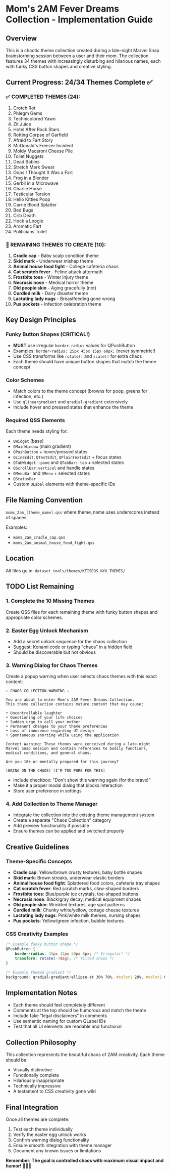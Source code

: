 # Mom's 2AM Fever Dreams Collection - Implementation Guide

## Overview
This is a chaotic theme collection created during a late-night Marvel Snap brainstorming session between a user and their mom. The collection features 34 themes with increasingly disturbing and hilarious names, each with funky CSS button shapes and creative styling.

## Current Progress: 24/34 Themes Complete ✅

### ✅ COMPLETED THEMES (24):
1. Crotch Rot
2. Phlegm Gems 
3. Technicolored Yawn
4. Zit Juice
5. Hotel After Rock Stars
6. Rotting Corpse of Garfield
7. Afraid to Fart Story
8. McDonald's Freezer Incident
9. Moldy Macaroni Cheese Pile
10. Toilet Nuggets
11. Dead Babies
12. Stretch Mark Sweat
13. Oops I Thought It Was a Fart
14. Frog in a Blender
15. Gerbil in a Microwave
16. Charlie Horse
17. Testicular Torsion
18. Hello Kitties Poop
19. Carrie Blood Splatter
20. Bed Bugs
21. Crib Death
22. Hock a Loogie
23. Aromatic Fart
24. Politicians Toilet

### 🎯 REMAINING THEMES TO CREATE (10):
1. **Cradle cap** - Baby scalp condition theme
2. **Skid mark** - Underwear mishap theme
3. **Animal house food fight** - College cafeteria chaos
4. **Cat scratch fever** - Feline attack aftermath
5. **Frostbite toes** - Winter injury theme
6. **Necrosis nose** - Medical horror theme
7. **Old people skin** - Aging gracefully (not)
8. **Curdled milk** - Dairy disaster theme
9. **Lactating lady nugs** - Breastfeeding gone wrong
10. **Pus pockets** - Infection celebration theme

## Key Design Principles

### Funky Button Shapes (CRITICAL!)
- **MUST** use irregular `border-radius` values for QPushButton
- Examples: `border-radius: 25px 45px 15px 60px;` (never symmetric!)
- Use CSS transforms like `rotate()` and `scale()` for extra chaos
- Each theme should have unique button shapes that match the theme concept

### Color Schemes
- Match colors to the theme concept (browns for poop, greens for infection, etc.)
- Use `qlineargradient` and `qradial-gradient` extensively
- Include hover and pressed states that enhance the theme

### Required QSS Elements
Each theme needs styling for:
- `QWidget` (base)
- `QMainWindow` (main gradient)
- `QPushButton` + hover/pressed states
- `QLineEdit`, `QTextEdit`, `QPlainTextEdit` + focus states
- `QTabWidget::pane` and `QTabBar::tab` + selected states
- `QScrollBar:vertical` and handle states
- `QMenuBar` and `QMenu` + selected states
- `QStatusBar`
- Custom `QLabel` elements with theme-specific IDs

## File Naming Convention
`moms_2am_[theme_name].qss` where theme_name uses underscores instead of spaces.

Examples:
- `moms_2am_cradle_cap.qss`
- `moms_2am_animal_house_food_fight.qss`

## Location
All files go in: `dataset_tools/themes/KTISEOS_NYX_THEMES/`

## TODO List Remaining

### 1. Complete the 10 Missing Themes
Create QSS files for each remaining theme with funky button shapes and appropriate color schemes.

### 2. Easter Egg Unlock Mechanism
- Add a secret unlock sequence for the chaos collection
- Suggest: Konami code or typing "chaos" in a hidden field
- Should be discoverable but not obvious

### 3. Warning Dialog for Chaos Themes
Create a popup warning when user selects chaos themes with this exact content:

```
⚠️ CHAOS COLLECTION WARNING ⚠️

You are about to enter Mom's 2AM Fever Dreams Collection.
This theme collection contains mature content that may cause:

• Uncontrollable laughter
• Questioning of your life choices
• Sudden urge to call your mother
• Permanent changes to your theme preferences
• Loss of innocence regarding UI design
• Spontaneous snorting while using the application

Content Warning: These themes were conceived during a late-night 
Marvel Snap session and contain references to bodily functions, 
medical conditions, and general chaos.

Are you 18+ or mentally prepared for this journey?

[BRING ON THE CHAOS] [I'M TOO PURE FOR THIS]
```

- Include checkbox: "Don't show this warning again (for the brave)"
- Make it a proper modal dialog that blocks interaction
- Store user preference in settings

### 4. Add Collection to Theme Manager
- Integrate the collection into the existing theme management system
- Create a separate "Chaos Collection" category
- Add preview functionality if possible
- Ensure themes can be applied and switched properly

## Creative Guidelines

### Theme-Specific Concepts
- **Cradle cap**: Yellow/brown crusty textures, baby bottle shapes
- **Skid mark**: Brown streaks, underwear elastic borders
- **Animal house food fight**: Splattered food colors, cafeteria tray shapes
- **Cat scratch fever**: Red scratch marks, claw-shaped borders
- **Frostbite toes**: Blue/purple ice crystals, toe-shaped buttons
- **Necrosis nose**: Black/gray decay, medical equipment shapes
- **Old people skin**: Wrinkled textures, age spot patterns
- **Curdled milk**: Chunky white/yellow, cottage cheese textures
- **Lactating lady nugs**: Pink/white milk themes, nursing shapes
- **Pus pockets**: Yellow/green infection, bubble textures

### CSS Creativity Examples
```css
/* Example funky button shape */
QPushButton {
    border-radius: 35px 12px 50px 8px; /* Irregular! */
    transform: rotate(-7deg); /* Tilted chaos */
}

/* Example themed gradient */
background: qradial-gradient(ellipse at 30% 70%, #color1 20%, #color2 60%, #color3 90%);
```

## Implementation Notes
- Each theme should feel completely different
- Comments at the top should be humorous and match the theme
- Include fake "legal disclaimers" in comments
- Use semantic naming for custom QLabel IDs
- Test that all UI elements are readable and functional

## Collection Philosophy
This collection represents the beautiful chaos of 2AM creativity. Each theme should be:
- Visually distinctive
- Functionally complete
- Hilariously inappropriate
- Technically impressive
- A testament to CSS creativity gone wild

## Final Integration
Once all themes are complete:
1. Test each theme individually
2. Verify the easter egg unlock works
3. Confirm warning dialog functionality
4. Ensure smooth integration with theme manager
5. Document any known issues or limitations

**Remember: The goal is controlled chaos with maximum visual impact and humor!** 🎨💀✨